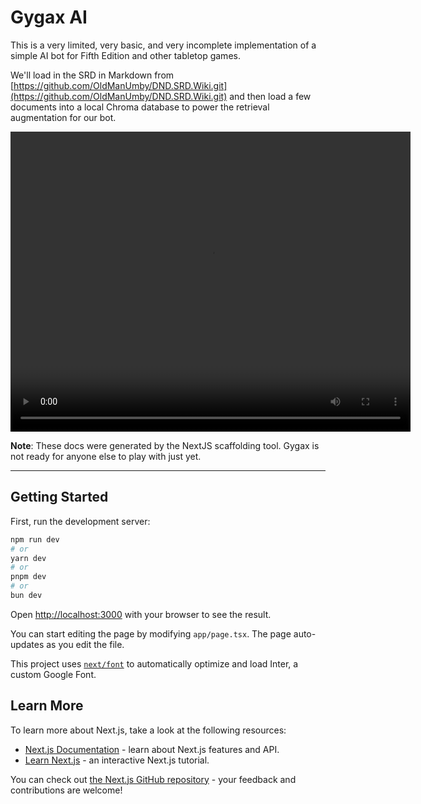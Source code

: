 # Gygax AI

This is a very limited, very basic, and very incomplete implementation of a simple AI bot for Fifth Edition and other tabletop games.

We'll load in the SRD in Markdown from [https://github.com/OldManUmby/DND.SRD.Wiki.git](https://github.com/OldManUmby/DND.SRD.Wiki.git) and then load a few documents into a local Chroma database to power the retrieval augmentation for our bot.

<video width="640" height="480" src="https://github.com/DVDAGames/local-tabletop-ai-demo/assets/1667415/2da80419-5443-41c7-9b43-02682435bbd6"></video>

**Note**: These docs were generated by the NextJS scaffolding tool. Gygax is not ready for anyone else to play with just yet.

---

## Getting Started

First, run the development server:

```bash
npm run dev
# or
yarn dev
# or
pnpm dev
# or
bun dev
```

Open [http://localhost:3000](http://localhost:3000) with your browser to see the result.

You can start editing the page by modifying `app/page.tsx`. The page auto-updates as you edit the file.

This project uses [`next/font`](https://nextjs.org/docs/basic-features/font-optimization) to automatically optimize and load Inter, a custom Google Font.

## Learn More

To learn more about Next.js, take a look at the following resources:

- [Next.js Documentation](https://nextjs.org/docs) - learn about Next.js features and API.
- [Learn Next.js](https://nextjs.org/learn) - an interactive Next.js tutorial.

You can check out [the Next.js GitHub repository](https://github.com/vercel/next.js/) - your feedback and contributions are welcome!
